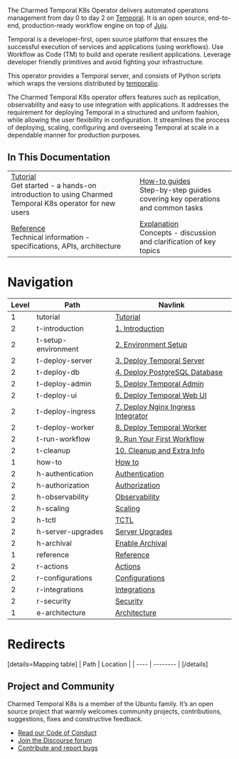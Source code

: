 The Charmed Temporal K8s Operator delivers automated operations management from
day 0 to day 2 on [Temporal](https://temporal.io/). It is an open source,
end-to-end, production-ready workflow engine on top of [Juju](https://juju.is/).

Temporal is a developer-first, open source platform that ensures the successful
execution of services and applications (using workflows). Use Workflow as Code
(TM) to build and operate resilient applications. Leverage developer friendly
primitives and avoid fighting your infrastructure.

This operator provides a Temporal server, and consists of Python scripts which
wraps the versions distributed by
[temporalio](https://hub.docker.com/r/temporalio/server).

The Charmed Temporal K8s operator offers features such as replication,
observability and easy to use integration with applications. It addresses the
requirement for deploying Temporal in a structured and uniform fashion, while
allowing the user flexibility in configuration. It streamlines the process of
deploying, scaling, configuring and overseeing Temporal at scale in a dependable
manner for production purposes.

## In This Documentation

|                                                                                                                                                                                                     |                                                                                                                                                                     |
| --------------------------------------------------------------------------------------------------------------------------------------------------------------------------------------------------- | ------------------------------------------------------------------------------------------------------------------------------------------------------------------- |
| [Tutorial](https://discourse.charmhub.io/t/charmed-temporal-k8s-tutorial-introduction/11777) </br> Get started - a hands-on introduction to using Charmed Temporal K8s operator for new users </br> | [How-to guides](https://discourse.charmhub.io/t/charmed-temporal-k8s-how-to-observability/11787) </br> Step-by-step guides covering key operations and common tasks |
| [Reference](https://charmhub.io/temporal-k8s/actions) </br> Technical information - specifications, APIs, architecture                                                                              | [Explanation](https://discourse.charmhub.io/t/charmed-temporal-k8s-explanations-architecture/11789) </br> Concepts - discussion and clarification of key topics     |

# Navigation

| Level | Path                | Navlink                                                                                                                                   |
| ----- | ------------------- | ----------------------------------------------------------------------------------------------------------------------------------------- |
| 1     | tutorial            | [Tutorial](https://discourse.charmhub.io/t/charmed-temporal-k8s-tutorial-introduction/11777)                                              |
| 2     | t-introduction      | [1. Introduction](https://discourse.charmhub.io/t/charmed-temporal-k8s-tutorial-introduction/11777)                                       |
| 2     | t-setup-environment | [2. Environment Setup](https://discourse.charmhub.io/t/charmed-temporal-k8s-tutorial-environment-setup/11778)                             |
| 2     | t-deploy-server     | [3. Deploy Temporal Server](https://discourse.charmhub.io/t/charmed-temporal-k8s-tutorial-deploy-temporal-server/11779)                   |
| 2     | t-deploy-db         | [4. Deploy PostgreSQL Database](https://discourse.charmhub.io/t/charmed-temporal-k8s-tutorial-deploy-postgresql-database/11780)           |
| 2     | t-deploy-admin      | [5. Deploy Temporal Admin](https://discourse.charmhub.io/t/charmed-temporal-k8s-tutorial-deploy-temporal-admin/11781)                     |
| 2     | t-deploy-ui         | [6. Deploy Temporal Web UI](https://discourse.charmhub.io/t/charmed-temporal-k8s-tutorial-deploy-temporal-web-ui/11782)                   |
| 2     | t-deploy-ingress    | [7. Deploy Nginx Ingress Integrator](https://discourse.charmhub.io/t/charmed-temporal-k8s-tutorial-deploy-nginx-ingress-integrator/11783) |
| 2     | t-deploy-worker     | [8. Deploy Temporal Worker](https://discourse.charmhub.io/t/charmed-temporal-k8s-tutorial-deploy-temporal-worker/11784)                   |
| 2     | t-run-workflow      | [9. Run Your First Workflow](https://discourse.charmhub.io/t/charmed-temporal-k8s-tutorial-run-your-first-workflow/11785)                 |
| 2     | t-cleanup           | [10. Cleanup and Extra Info](https://discourse.charmhub.io/t/charmed-temporal-k8s-tutorial-cleanup-and-extra-info/11786)                  |
| 1     | how-to              | [How to](https://discourse.charmhub.io/t/charmed-temporal-k8s-how-to-index/13740)                                                         |
| 2     | h-authentication    | [Authentication](https://discourse.charmhub.io/t/charmed-temporal-k8s-how-to-authentication/12586)                                        |
| 2     | h-authorization     | [Authorization](https://discourse.charmhub.io/t/charmed-temporal-k8s-how-to-authorization/12587)                                          |
| 2     | h-observability     | [Observability](https://discourse.charmhub.io/t/charmed-temporal-k8s-how-to-observability/11787)                                          |
| 2     | h-scaling           | [Scaling](https://discourse.charmhub.io/t/10840)                                                                                          |
| 2     | h-tctl              | [TCTL](https://discourse.charmhub.io/t/charmed-temporal-k8s-how-to-tctl/11788)                                                            |
| 2     | h-server-upgrades   | [Server Upgrades](https://discourse.charmhub.io/t/charmed-temporal-k8s-how-to-server-upgrades/13105)                                      |
| 2     | h-archival          | [Enable Archival](https://discourse.charmhub.io/t/charmed-temporal-k8s-how-to-enable-archival/13106)                                      |
| 1     | reference           | [Reference](https://discourse.charmhub.io/t/charmed-temporal-k8s-reference-index/13741)                                                   |
| 2     | r-actions           | [Actions](https://charmhub.io/temporal-k8s/actions)                                                                                       |
| 2     | r-configurations    | [Configurations](https://charmhub.io/temporal-k8s/configure)                                                                              |
| 2     | r-integrations      | [Integrations](https://charmhub.io/temporal-k8s/integrations)                                                                             |
| 2     | r-security          | [Security](https://discourse.charmhub.io/t/charmed-temporal-k8s-reference-security/16052)                                                 |
| 1     | e-architecture      | [Architecture](https://discourse.charmhub.io/t/charmed-temporal-k8s-explanations-architecture/11789)                                      |

# Redirects

[details=Mapping table] | Path | Location | | ---- | -------- | [/details]

## Project and Community

Charmed Temporal K8s is a member of the Ubuntu family. It’s an open source
project that warmly welcomes community projects, contributions, suggestions,
fixes and constructive feedback.

- [Read our Code of Conduct](https://ubuntu.com/community/code-of-conduct)
- [Join the Discourse forum](https://discourse.charmhub.io/tag/temporal)
- [Contribute and report bugs](https://github.com/canonical/temporal-k8s-operator)

